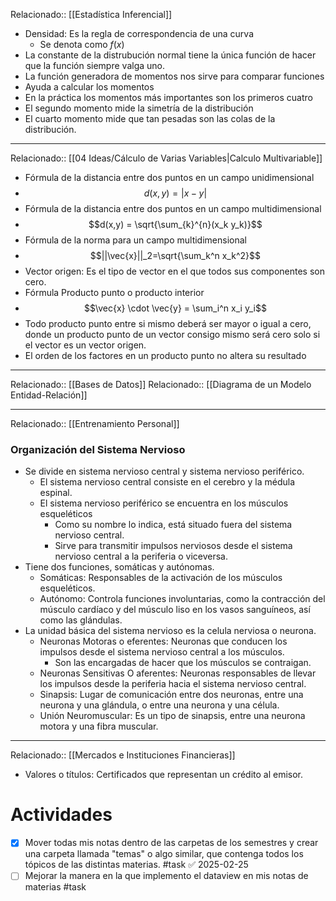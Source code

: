  
Relacionado:: [[Estadística Inferencial]]
- Densidad: Es la regla de correspondencia de una curva 
	- Se denota como $f(x)$ 
- La constante de la distrubución normal tiene la única función de hacer que la función siempre valga uno. 
- La función generadora de momentos nos sirve para comparar funciones 
- Ayuda a calcular los momentos
- En la práctica los momentos más importantes son los primeros cuatro 
- El segundo momento mide la simetría de la distribución 
- El cuarto momento mide que tan pesadas son las colas de la distribución. 
- --
Relacionado:: [[04 Ideas/Cálculo de Varias Variables|Calculo Multivariable]]
- Fórmula de la distancia entre dos puntos en un campo unidimensional 
- $$d(x,y) = |x-y|$$
- Fórmula de la distancia entre dos puntos en un campo multidimensional 
- $$d(x,y) = \sqrt{\sum_{k}^{n}(x_k y_k)}$$
- Fórmula de la norma para un campo multidimensional 
- $$||\vec{x}||_2=\sqrt{\sum_k^n x_k^2}$$
- Vector origen: Es el tipo de vector en el que todos sus componentes son cero. 
- Fórmula Producto punto o producto interior 
- $$\vec{x} \cdot \vec{y} = \sum_i^n x_i y_i$$
- Todo producto punto entre si mismo deberá ser mayor o igual a cero, donde un producto punto de un vector consigo mismo será cero solo si el vector es un vector origen. 
- El orden de los factores en un producto punto no altera su resultado 
---
Relacionado:: [[Bases de Datos]]
Relacionado:: [[Diagrama de un Modelo Entidad-Relación]]
- -- 
Relacionado:: [[Entrenamiento Personal]]

### Organización del Sistema Nervioso 
- Se divide en sistema nervioso central y sistema nervioso periférico. 
	- El sistema nervioso central consiste en el cerebro y la médula espinal. 
	- El sistema nervioso periférico se encuentra en los músculos esqueléticos 
		- Como su nombre lo indica, está situado fuera del sistema nervioso central. 
		- Sirve para transmitir impulsos nerviosos desde el sistema nervioso central a la periferia o viceversa. 
- Tiene dos funciones, somáticas y autónomas. 
	- Somáticas: Responsables de la activación de los músculos esqueléticos. 
	- Autónomo: Controla funciones involuntarias, como la contracción del músculo cardíaco y del músculo liso en los vasos sanguíneos, así como las glándulas. 
- La unidad básica del sistema nervioso es la celula nerviosa o neurona.
	- Neuronas Motoras o eferentes: Neuronas que conducen los impulsos desde el sistema nervioso central a los músculos. 
		- Son las encargadas de hacer que los músculos se contraigan. 
	- Neuronas Sensitivas O aferentes: Neuronas responsables de llevar los impulsos desde la periferia hacia el sistema nervioso central. 
	- Sinapsis: Lugar de comunicación entre dos neuronas, entre una neurona y una glándula, o entre una neurona y una célula. 
	- Unión Neuromuscular: Es un tipo de sinapsis, entre una neurona motora y una fibra muscular. 

---
Relacionado:: [[Mercados e Instituciones Financieras]]
- Valores o títulos: Certificados que representan un crédito al emisor. 
# Actividades 
- [x] Mover todas mis notas dentro de las carpetas de los semestres y crear una carpeta llamada "temas" o algo similar, que contenga todos los tópicos de las distintas materias. #task ✅ 2025-02-25
- [ ] Mejorar la manera en la que implemento el dataview en mis notas de materias #task 
